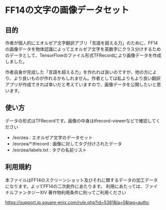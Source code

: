 # FF14の文字の画像データセット

## 目的

作者が個人的にエオルゼア文字翻訳アプリ「言語を超える力」のために、FF14の画像データを物体認識によってエオルゼア文字を英数字にクラス分けするためのデータとして、TensorFlowのファイル形式TFRecordにより画像データを作成しました。

作者自身が完成した「言語を超える力」を作れれば良いのですが、他の方により、より良いものが作れるかもしれません。作者としては私よりもより良い翻訳アプリが作成できれば幸いだと考えていますので、画像データを公開したいと思います。

## 使い方

データの形式はTFRecordです。画像の中身はtfrecord-viewerなどで確認してください

- /eorzea : エオルゼア文字のデータセット
- /eorzea/*.tfrecord : 画像に対してタグ付けされたデータ
- /eorzea/labels.txt : タグの名前リスト

## 利用規約

本ファイルはFF14のスクリーンショット及びそれに類するデータの加工データになります。よってFF14の二次創作にあたります。
利用にあたっては、ファイナルファンタジーXIV 著作物利用条件に則ってご利用ください

https://support.jp.square-enix.com/rule.php?id=5381&la=0&tag=authc